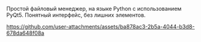 Простой файловый менеджер, на языке Python с использованием PyQt5. Понятный интерфейс, без лишних элементов.


https://github.com/user-attachments/assets/ba878ac3-2b5a-4044-b3d8-678da648f08a

